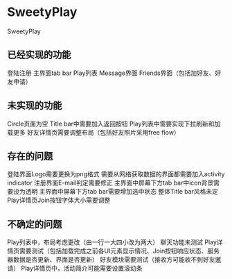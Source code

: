 SweetyPlay
==========

SweetyPlay


已经实现的功能
----------
登陆注册
主界面tab bar
Play列表
Message界面
Friends界面（包括加好友、好友申请）

未实现的功能
----------
Circle页面为空
Title bar中需要加入返回按钮
Play列表中需要实现下拉刷新和加载更多
好友详情页需要调整布局（包括好友照片采用free flow）

存在的问题
----------
登陆界面Logo需要更换为png格式
需要从网络获取数据的界面都需要加入activity indicator
注册界面E-mail判定需要修正
主界面中屏幕下方tab bar中icon背景需要设为透明
主界面中屏幕下方tab bar需要增加选中状态
整体Title bar风格未定
Play详情页Join按钮字体大小需要调整

不确定的问题
----------
Play列表中，布局考虑更改（由一行一大四小改为两大）
聊天功能未测试
Play详情页需要测试（包括加载完成之前各UI元素显示情况、Join按钮响应状态、服务器数据是否更新、界面是否更新）
好友模块需要测试（接收方可能收不到好友邀请）
Play详情页中，活动简介可能需要设置滚动条
